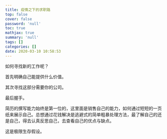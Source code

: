 ```yaml
---
title: 疫情之下的求职路
top: false
cover: false
password: 'null'
toc: true
mathjax: true
summary: 'null'
tags: []
categories: []
date: 2020-03-10 10:58:53
---
```


如何寻找新的工作呢？

首先明确自己能提供什么价值。

其次寻找这部分需要你的公司。

最后握手。

简历的撰写能力始终是第一位的，这里面是销售自己的能力，如何通过短短的一页纸来展示自己。总想通过花钱解决是逃避式的简单粗暴处理方法，最了解自己的还是自己，得去认真反思自己，去查看自己的优点与缺点。

这是极限生存假设。